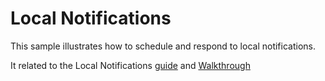 Local Notifications
=============

This sample illustrates how to schedule and respond to
local notifications.

It related to the Local Notifications [guide](http://developer.xamarin.com/guides/cross-platform/application_fundamentals/notifications/ios/local_notifications_in_ios/) and [Walkthrough](http://developer.xamarin.com/guides/cross-platform/application_fundamentals/notifications/ios/local_notifications_in_ios_walkthrough/)

